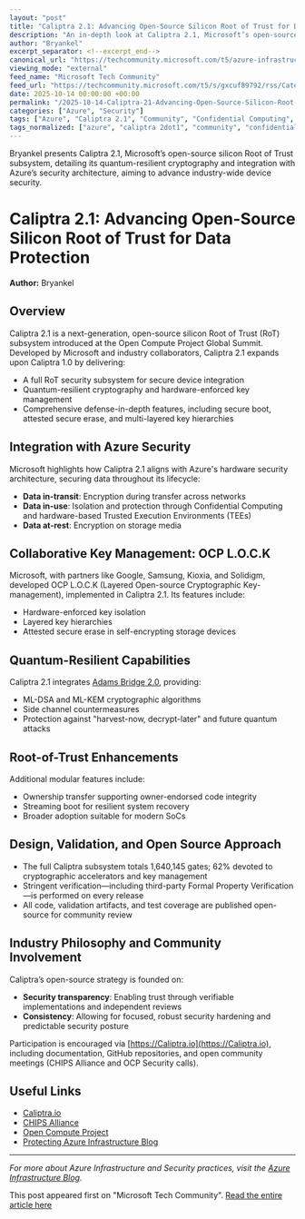 ```yaml
---
layout: "post"
title: "Caliptra 2.1: Advancing Open-Source Silicon Root of Trust for Data Protection"
description: "An in-depth look at Caliptra 2.1, Microsoft’s open-source silicon Root of Trust (RoT) subsystem, developed in collaboration with leading industry partners. This article covers its quantum-resilient cryptography, integration with Azure's hardware security architecture, and layered key management—highlighting Caliptra's foundational role in defense-in-depth protection, open-source validation, and secure device adoption."
author: "Bryankel"
excerpt_separator: <!--excerpt_end-->
canonical_url: "https://techcommunity.microsoft.com/t5/azure-infrastructure-blog/caliptra-2-1-an-open-source-silicon-root-of-trust-with-enhanced/ba-p/4460758"
viewing_mode: "external"
feed_name: "Microsoft Tech Community"
feed_url: "https://techcommunity.microsoft.com/t5/s/gxcuf89792/rss/Category?category.id=Azure"
date: 2025-10-14 00:00:00 +00:00
permalink: "/2025-10-14-Caliptra-21-Advancing-Open-Source-Silicon-Root-of-Trust-for-Data-Protection.html"
categories: ["Azure", "Security"]
tags: ["Azure", "Caliptra 2.1", "Community", "Confidential Computing", "Cryptographic Hardware", "FPV Verification", "Hardware Security", "Key Management", "Microsoft Security", "OCP LOCK", "Open Compute Project", "Quantum Cryptography", "Root Of Trust", "Security", "Silicon Security", "Trusted Execution Environments", "Zero Trust"]
tags_normalized: ["azure", "caliptra 2dot1", "community", "confidential computing", "cryptographic hardware", "fpv verification", "hardware security", "key management", "microsoft security", "ocp lock", "open compute project", "quantum cryptography", "root of trust", "security", "silicon security", "trusted execution environments", "zero trust"]
---
```


Bryankel presents Caliptra 2.1, Microsoft’s open-source silicon Root of Trust subsystem, detailing its quantum-resilient cryptography and integration with Azure’s security architecture, aiming to advance industry-wide device security.<!--excerpt_end-->

# Caliptra 2.1: Advancing Open-Source Silicon Root of Trust for Data Protection

**Author:** Bryankel

## Overview

Caliptra 2.1 is a next-generation, open-source silicon Root of Trust (RoT) subsystem introduced at the Open Compute Project Global Summit. Developed by Microsoft and industry collaborators, Caliptra 2.1 expands upon Caliptra 1.0 by delivering:

- A full RoT security subsystem for secure device integration
- Quantum-resilient cryptography and hardware-enforced key management
- Comprehensive defense-in-depth features, including secure boot, attested secure erase, and multi-layered key hierarchies

## Integration with Azure Security

Microsoft highlights how Caliptra 2.1 aligns with Azure's hardware security architecture, securing data throughout its lifecycle:

- **Data in-transit**: Encryption during transfer across networks
- **Data in-use**: Isolation and protection through Confidential Computing and hardware-based Trusted Execution Environments (TEEs)
- **Data at-rest**: Encryption on storage media

## Collaborative Key Management: OCP L.O.C.K

Microsoft, with partners like Google, Samsung, Kioxia, and Solidigm, developed OCP L.O.C.K (Layered Open-source Cryptographic Key-management), implemented in Caliptra 2.1. Its features include:

- Hardware-enforced key isolation
- Layered key hierarchies
- Attested secure erase in self-encrypting storage devices

## Quantum-Resilient Capabilities

Caliptra 2.1 integrates [Adams Bridge 2.0](https://github.com/chipsalliance/adams-bridge), providing:

- ML-DSA and ML-KEM cryptographic algorithms
- Side channel countermeasures
- Protection against "harvest-now, decrypt-later" and future quantum attacks

## Root-of-Trust Enhancements

Additional modular features include:

- Ownership transfer supporting owner-endorsed code integrity
- Streaming boot for resilient system recovery
- Broader adoption suitable for modern SoCs

## Design, Validation, and Open Source Approach

- The full Caliptra subsystem totals 1,640,145 gates; 62% devoted to cryptographic accelerators and key management
- Stringent verification—including third-party Formal Property Verification—is performed on every release
- All code, validation artifacts, and test coverage are published open-source for community review

## Industry Philosophy and Community Involvement

Caliptra’s open-source strategy is founded on:

- **Security transparency**: Enabling trust through verifiable implementations and independent reviews
- **Consistency**: Allowing for focused, robust security hardening and predictable security posture

Participation is encouraged via [https://Caliptra.io](https://Caliptra.io), including documentation, GitHub repositories, and open community meetings (CHIPS Alliance and OCP Security calls).

## Useful Links

- [Caliptra.io](https://Caliptra.io)
- [CHIPS Alliance](https://www.chipsalliance.org)
- [Open Compute Project](https://www.opencompute.org/projects/security)
- [Protecting Azure Infrastructure Blog](https://azure.microsoft.com/en-us/blog/protecting-azure-infrastructure-from-silicon-to-systems/)

---
*For more about Azure Infrastructure and Security practices, visit the [Azure Infrastructure Blog](https://techcommunity.microsoft.com/t5/azure-infrastructure-blog/bg-p/AzureInfrastructureBlog).*

This post appeared first on "Microsoft Tech Community". [Read the entire article here](https://techcommunity.microsoft.com/t5/azure-infrastructure-blog/caliptra-2-1-an-open-source-silicon-root-of-trust-with-enhanced/ba-p/4460758)
